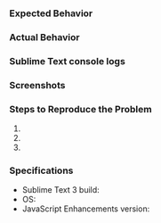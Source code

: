 ### Expected Behavior


### Actual Behavior


### Sublime Text console logs 
<!-- to see the Sublime Text console logs, go to View > Show Console, then copy and paste here eventual errors -->

### Screenshots
<!-- post here screenshots/gifs that may help to understand the problem -->

### Steps to Reproduce the Problem

1.
1.
1.

### Specifications

- Sublime Text 3 build:
- OS:
- JavaScript Enhancements version: 
<!-- to see the plugin version, go to Preferences > Package Settings > JavaScript Enhancements > Version -->